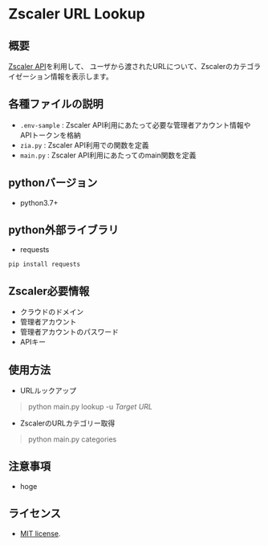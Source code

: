 # Zscaler URL Lookup

## 概要
[Zscaler API](https://help.zscaler.com/zia/api)を利用して、
ユーザから渡されたURLについて、Zscalerのカテゴライゼーション情報を表示します。

## 各種ファイルの説明
+ `.env-sample` : Zscaler API利用にあたって必要な管理者アカウント情報やAPIトークンを格納
+ `zia.py` :  Zscaler API利用での関数を定義
+ `main.py` :  Zscaler API利用にあたってのmain関数を定義

## pythonバージョン
+ python3.7+

## python外部ライブラリ
+ requests
```
pip install requests

```

## Zscaler必要情報
+ クラウドのドメイン
+ 管理者アカウント
+ 管理者アカウントのパスワード
+ APIキー

## 使用方法
+ URLルックアップ
> python main.py lookup -u *Target URL*

+ ZscalerのURLカテゴリー取得
> python main.py categories

## 注意事項
+ hoge

## ライセンス
+ [MIT license](https://en.wikipedia.org/wiki/MIT_License).